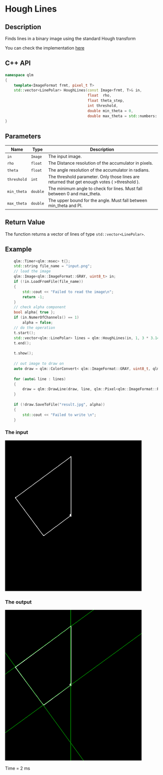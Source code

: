 # Hough Lines

## Description
Finds lines in a binary image using the standard Hough transform

You can check the implementation [here](../../../../source/HoughLines.cpp)

## C++ API
```c++
namespace qlm
{
	template<ImageFormat frmt, pixel_t T>
	std::vector<LinePolar> HoughLines(const Image<frmt, T>& in,
									  float  rho, 
									  float theta_step, 
									  int threshold,
									  double min_theta = 0,
									  double max_theta = std::numbers::pi);
}
```


## Parameters

| Name        | Type         | Description                                                                                  |
|-------------|--------------|----------------------------------------------------------------------------------------------|
| `in`        | `Image`      | The input image.                                                                             |
| `rho`       | `float`      | The Distance resolution of the accumulator in pixels.                                        |
| `theta`     | `float`      | The angle resolution of the accumulator in radians.                                          |
| `threshold` | `int`        | The threshold parameter. Only those lines are returned that get enough votes ( >threshold ). |
| `min_theta` | `double`     | The minimum angle to check for lines. Must fall between 0 and max_theta.                     |
| `max_theta` | `double`     | The upper bound for the angle. Must fall between min_theta and PI.                         |

## Return Value
The function returns a vector of lines of type `std::vector<LinePolar>`.

## Example

```c++
    qlm::Timer<qlm::msec> t{};
	std::string file_name = "input.png";
	// load the image
	qlm::Image<qlm::ImageFormat::GRAY, uint8_t> in;
	if (!in.LoadFromFile(file_name))
	{
		std::cout << "Failed to read the image\n";
		return -1;
	}
	// check alpha component
	bool alpha{ true };
	if (in.NumerOfChannels() == 1)
		alpha = false;
	// do the operation
	t.start();
	std::vector<qlm::LinePolar> lines = qlm::HoughLines(in, 1, 3 * 3.14f / 180, 110);
	t.end();

	t.show();

	// out image to draw on
	auto draw = qlm::ColorConvert< qlm::ImageFormat::GRAY, uint8_t, qlm::ImageFormat::RGB, uint8_t>(in);

	for (auto& line : lines)
	{
		draw = qlm::DrawLine(draw, line, qlm::Pixel<qlm::ImageFormat::RGB, uint8_t>{ 0, 255, 0 });
	}

	if (!draw.SaveToFile("result.jpg", alpha))
	{
		std::cout << "Failed to write \n";
	}

```

### The input
![Input Image](input.png)
### The output
![Input Image](result.jpg)

Time = 2 ms

